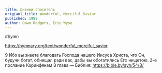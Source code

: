 ```yaml
---
title: Дивный Спаситель
origianl_title: Wonderful, Merciful Savior
published: 1989
author: Dawn Rodgers, Eric Wyse
---
```

#hymn 

https://hymnary.org/text/wonderful_merciful_savior

9 Ибо вы знаете благодать Господа нашего Иисуса Христа, что Он, будучи богат, обнищал ради вас, дабы вы обогатились Его нищетою.
2-е послание Коринфянам 8 глава — Библия: https://bible.by/syn/54/8/
